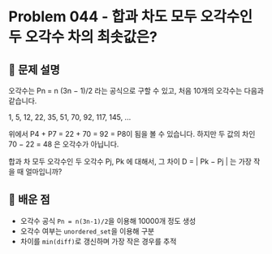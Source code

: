# Problem 044 - 합과 차도 모두 오각수인 두 오각수 차의 최솟값은? 
 
## 📝 문제 설명  
오각수는 Pn = n (3n − 1)/2 라는 공식으로 구할 수 있고, 처음 10개의 오각수는 다음과 같습니다.  

1, 5, 12, 22, 35, 51, 70, 92, 117, 145, ...  

위에서 P4 + P7 = 22 + 70 = 92 = P8이 됨을 볼 수 있습니다. 하지만 두 값의 차인 70 − 22 = 48 은 오각수가 아닙니다.  

합과 차 모두 오각수인 두 오각수 Pj, Pk 에 대해서, 그 차이 D = | Pk − Pj | 는 가장 작을 때 얼마입니까?

## 🧠 배운 점  
- 오각수 공식 `Pn = n(3n-1)/2`을 이용해 10000개 정도 생성  
- 오각수 여부는 `unordered_set`을 이용해 구분 
- 차이를 `min(diff)`로 갱신하며 가장 작은 경우를 추적  
